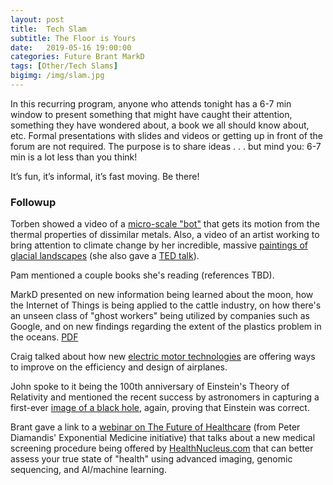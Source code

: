```yaml
---
layout: post
title:  Tech Slam
subtitle: The Floor is Yours
date:   2019-05-16 19:00:00
categories: Future Brant MarkD
tags: [Other/Tech Slams]
bigimg: /img/slam.jpg
---
```

In this recurring program, anyone who attends tonight has a 6-7 min window to present something that might have caught their attention, something they have wondered about, a book we all should know about, etc. Formal presentations with slides and videos or getting up in front of the forum are not required. The purpose is to share ideas . . . but mind you: 6-7 min is a lot less than you think!

It’s fun, it’s informal, it’s fast moving. Be there!

### Followup

Torben showed a video of a [micro-scale "bot"](/assets/present/2019/2019-05-16/microbots.mp4) that gets its motion from the thermal properties of dissimilar metals.  Also, a video of an artist working to bring attention to climate change by her incredible, massive [paintings of glacial landscapes](/assets/present/2019/2019-05-16/glacier-paintings.mp4) (she also gave a [TED talk](https://www.ted.com/talks/zaria_forman_drawings_that_show_the_beauty_and_fragility_of_earth)). 

Pam mentioned a couple books she's reading (references TBD).

MarkD presented on new information being learned about the moon, how the Internet of Things is being applied to the cattle industry, on how there's an unseen class of "ghost workers" being utilized by companies such as Google, and on new findings regarding the extent of the plastics problem in the oceans. [PDF](/assets/present/2019/2019-05-16/markd.pdf)

Craig talked about how new [electric motor technologies](/assets/present/2019/2019-05-16/craig.pdf) are offering ways to improve on the efficiency and design of airplanes.

John spoke to it being the 100th anniversary of Einstein's Theory of Relativity and mentioned the recent success by astronomers in capturing a first-ever [image of a black hole](https://www.jpl.nasa.gov/edu/news/2019/4/19/how-scientists-captured-the-first-image-of-a-black-hole/), again, proving that Einstein was correct.

Brant gave a link to a [webinar on The Future of Healthcare](https://www.a360.digital/david-karow-post-webinar-sample-content)
 (from Peter Diamandis' Exponential Medicine initiative) that talks about a new medical screening procedure being offered by [HealthNucleus.com](https://www.healthnucleus.com) that can better assess your true state of "health" using advanced imaging, genomic sequencing, and AI/machine learning.